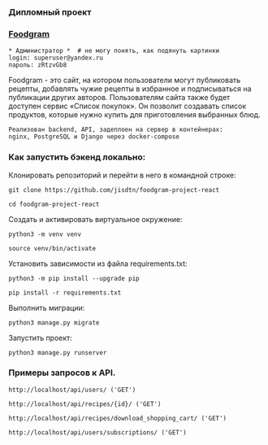 ### Дипломный проект 

### [Foodgram](http://foodygram.sytes.net/ "К рецептам")

```commandline
* Администратор *  # не могу понять, как подянуть картинки
login: superuser@yandex.ru
пароль: zRtzvGb8
```

Foodgram - это сайт, на котором пользователи могут 
публиковать рецепты, добавлять чужие рецепты в избранное и подписываться на публикации других авторов. 
Пользователям сайта также будет доступен сервис «Список покупок». 
Он позволит создавать список продуктов, 
которые нужно купить для приготовления выбранных блюд.

```commandline
Реализован backend, API, задеплоен на сервер в контейнерах: 
nginx, PostgreSQL и Django через docker-compose 
```
### Как запустить бэкенд локально: 

Клонировать репозиторий и перейти в него в командной строке:

```
git clone https://github.com/jisdtn/foodgram-project-react
```

```
cd foodgram-project-react
```

Cоздать и активировать виртуальное окружение:

```
python3 -m venv venv
```

```
source venv/bin/activate
```

Установить зависимости из файла requirements.txt:

```
python3 -m pip install --upgrade pip
```

```
pip install -r requirements.txt
```

Выполнить миграции:

```
python3 manage.py migrate
```

Запустить проект:

```
python3 manage.py runserver
```
### Примеры запросов к API.

```commandline
http://localhost/api/users/ ('GET')
```
```commandline
http://localhost/api/recipes/{id}/ ('GET')
```
```commandline
http://localhost/api/recipes/download_shopping_cart/ ('GET')
```
```commandline
http://localhost/api/users/subscriptions/ ('GET')
```
